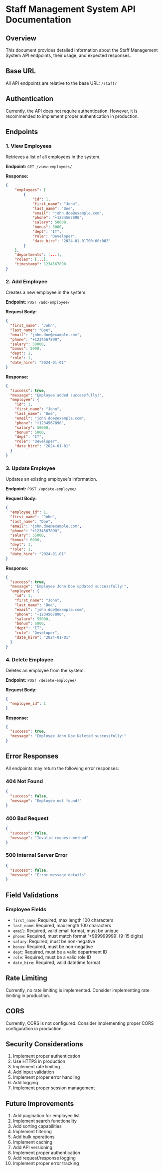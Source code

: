 # Staff Management System API Documentation

## Overview

This document provides detailed information about the Staff Management System API endpoints, their usage, and expected responses.

## Base URL

All API endpoints are relative to the base URL: `/staff/`

## Authentication

Currently, the API does not require authentication. However, it is recommended to implement proper authentication in production.

## Endpoints

### 1. View Employees

Retrieves a list of all employees in the system.

**Endpoint:** `GET /view-employees/`

**Response:**

```json
{
    "employees": [
        {
            "id": 1,
            "first_name": "John",
            "last_name": "Doe",
            "email": "john.doe@example.com",
            "phone": "+1234567890",
            "salary": 50000,
            "bonus": 5000,
            "dept": "IT",
            "role": "Developer",
            "date_hire": "2024-01-01T00:00:00Z"
        }
    ],
    "departments": [...],
    "roles": [...],
    "timestamp": 1234567890
}
```

### 2. Add Employee

Creates a new employee in the system.

**Endpoint:** `POST /add-employee/`

**Request Body:**

```json
{
  "first_name": "John",
  "last_name": "Doe",
  "email": "john.doe@example.com",
  "phone": "+1234567890",
  "salary": 50000,
  "bonus": 5000,
  "dept": 1,
  "role": 1,
  "date_hire": "2024-01-01"
}
```

**Response:**

```json
{
  "success": true,
  "message": "Employee added successfully!",
  "employee": {
    "id": 1,
    "first_name": "John",
    "last_name": "Doe",
    "email": "john.doe@example.com",
    "phone": "+1234567890",
    "salary": 50000,
    "bonus": 5000,
    "dept": "IT",
    "role": "Developer",
    "date_hire": "2024-01-01"
  }
}
```

### 3. Update Employee

Updates an existing employee's information.

**Endpoint:** `POST /update-employee/`

**Request Body:**

```json
{
  "employee_id": 1,
  "first_name": "John",
  "last_name": "Doe",
  "email": "john.doe@example.com",
  "phone": "+1234567890",
  "salary": 55000,
  "bonus": 6000,
  "dept": 1,
  "role": 1,
  "date_hire": "2024-01-01"
}
```

**Response:**

```json
{
  "success": true,
  "message": "Employee John Doe updated successfully!",
  "employee": {
    "id": 1,
    "first_name": "John",
    "last_name": "Doe",
    "email": "john.doe@example.com",
    "phone": "+1234567890",
    "salary": 55000,
    "bonus": 6000,
    "dept": "IT",
    "role": "Developer",
    "date_hire": "2024-01-01"
  }
}
```

### 4. Delete Employee

Deletes an employee from the system.

**Endpoint:** `POST /delete-employee/`

**Request Body:**

```json
{
  "employee_id": 1
}
```

**Response:**

```json
{
  "success": true,
  "message": "Employee John Doe Deleted successfully!"
}
```

## Error Responses

All endpoints may return the following error responses:

### 404 Not Found

```json
{
  "success": false,
  "message": "Employee not found!"
}
```

### 400 Bad Request

```json
{
  "success": false,
  "message": "Invalid request method"
}
```

### 500 Internal Server Error

```json
{
  "success": false,
  "message": "Error message details"
}
```

## Field Validations

### Employee Fields

- `first_name`: Required, max length 100 characters
- `last_name`: Required, max length 100 characters
- `email`: Required, valid email format, must be unique
- `phone`: Required, must match format '+999999999' (9-15 digits)
- `salary`: Required, must be non-negative
- `bonus`: Required, must be non-negative
- `dept`: Required, must be a valid department ID
- `role`: Required, must be a valid role ID
- `date_hire`: Required, valid datetime format

## Rate Limiting

Currently, no rate limiting is implemented. Consider implementing rate limiting in production.

## CORS

Currently, CORS is not configured. Consider implementing proper CORS configuration in production.

## Security Considerations

1. Implement proper authentication
2. Use HTTPS in production
3. Implement rate limiting
4. Add input validation
5. Implement proper error handling
6. Add logging
7. Implement proper session management

## Future Improvements

1. Add pagination for employee list
2. Implement search functionality
3. Add sorting capabilities
4. Implement filtering
5. Add bulk operations
6. Implement caching
7. Add API versioning
8. Implement proper authentication
9. Add request/response logging
10. Implement proper error tracking
